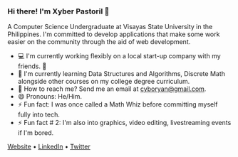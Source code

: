 ### Hi there! I'm Xyber Pastoril 👋

A Computer Science Undergraduate at Visayas State University in the Philippines. I'm committed to develop applications that make some work easier on the community through the aid of web development.

- 💻 I'm currently working flexibly on a local start-up company with my friends. 🤼
- 🏫 I'm currently learning Data Structures and Algorithms, Discrete Math alongside other courses on my college degree curriculum.
- 📧 How to reach me? Send me an email at cyboryan@gmail.com.
- 😄 Pronouns: He/Him.
- ⚡ Fun fact: I was once called a Math Whiz before committing myself fully into tech.
- ⚡ Fun fact # 2: I'm also into graphics, video editing, livestreaming events if I'm bored.

[Website](http://cyboryan.github.io) •
[LinkedIn](http://www.linkedin.com/in/cyboryan) •
[Twitter](http://www.twitter.com/cyboryan)
